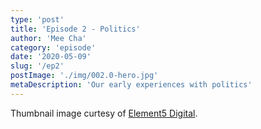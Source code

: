 ```yaml
---
type: 'post'
title: 'Episode 2 - Politics'
author: 'Mee Cha'
category: 'episode'
date: '2020-05-09'
slug: '/ep2'
postImage: './img/002.0-hero.jpg'
metaDescription: 'Our early experiences with politics'
---
```


Thumbnail image curtesy of [Element5 Digital](https://www.pexels.com/@element5).
